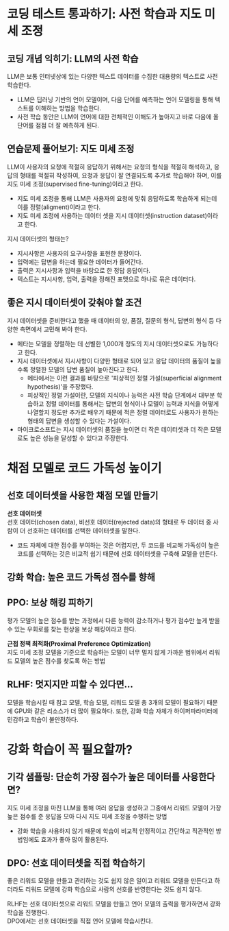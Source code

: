 # 코딩 테스트 통과하기: 사전 학습과 지도 미세 조정

## 코딩 개념 익히기: LLM의 사전 학습
LLM은 보통 인터넷상에 있는 다양한 텍스트 데이터를 수집한 대용량의 텍스트로 사전 학습한다.
- LLM은 딥러닝 기반의 언어 모델이며, 다음 단어를 예측하는 언어 모델링을 통해 텍스트를 이해하는 방법을 학습한다.
- 사전 학습 동안은 LLM이 언어에 대한 전체적인 이해도가 높아지고 바로 다음에 올 단어를 점점 더 잘 예측하게 된다.

## 연습문제 풀어보기: 지도 미세 조정
LLM이 사용자의 요청에 적절히 응답하기 위해서는 요청의 형식을 적절히 해석하고, 응답의 형태를 적절히 작성하여, 요청과 응답이 잘 연결되도록 추가로 학습해야 하며, 이를 지도 미세 조정(supervised fine-tuning)이라고 한다.
- 지도 미세 조정을 통해 LLM은 사용자의 요청에 맞춰 응답하도록 학습하게 되는데 이를 정렬(aligment)이라고 한다.
- 지도 미세 조정에 사용하는 데이터 셋을 지시 데이터셋(instruction dataset)이라고 한다.

지시 데이터셋의 형태는?
- 지시사항은 사용자의 요구사항을 표현한 문장이다.
- 입력에는 답변을 하는데 필요한 데이터가 들어간다.
- 출력은 지시사항과 입력을 바탕으로 한 정답 응답이다.
- 텍스트는 지시사항, 입력, 출력을 정해진 포맷으로 하나로 묶은 데이터다.

## 좋은 지시 데이터셋이 갖춰야 할 조건
지시 데이터셋을 준비한다고 했을 때 데이터의 양, 품질, 질문의 형식, 답변의 형식 등 다양한 측면에서 고민해 봐야 한다.
- 메타는 모델을 정렬하는 데 선별한 1,000개 정도의 지시 데이터셋으로도 가능하다고 한다.
- 지시 데이터셋에서 지시사항이 다양한 형태로 되어 있고 응답 데이터의 품질이 높을수록 정렬한 모델의 답변 품질이 높아진다고 한다.
    - 메타에서는 이런 결과를 바탕으로 '피상적인 정렬 가설(superficial alignment hypothesis)'을 주장했다.
    - 피상적인 정렬 가설이란, 모델의 지식이나 능력은 사전 학습 단계에서 대부분 학습하고 정렬 데이터를 통해서는 답변의 형식이나 모델이 능력과 지식을 어떻게 나열할지 정도만 추가로 배우기 때문에 적은 정렬 데이터로도 사용자가 원하는 형태의 답변을 생성할 수 있다는 가설이다.
- 마이크로소프트는 지시 데이터셋의 품질을 높이면 더 작은 데이터셋과 더 작은 모델로도 높은 성능을 달성할 수 있다고 주장한다.


# 채점 모델로 코드 가독성 높이기

## 선호 데이터셋을 사용한 채점 모델 만들기

**선호 데이터셋**  
선호 데이터(chosen data), 비선호 데이터(rejected data)의 형태로 두 데이터 중 사람이 더 선호하는 데이터를 선택한 데이터셋을 말한다.
- 코드 자체에 대한 점수를 부여하는 것은 어렵지만, 두 코드를 비교해 가독성이 높은 코드를 선택하는 것은 비교적 쉽기 때문에 선호 데이터셋을 구축해 모델을 만든다.

## 강화 학습: 높은 코드 가독성 점수를 향해

## PPO: 보상 해킹 피하기
평가 모델의 높은 점수를 받는 과정에서 다른 능력이 감소하거나 평가 점수만 높게 받을 수 있는 우회로를 찾는 현상을 보상 해킹이라고 한다.

**근접 정책 최적화(Proximal Preference Optimization)**  
지도 미세 조정 모델을 기준으로 학습하는 모델이 너무 멀지 않게 가까운 범위에서 리워드 모델의 높은 점수를 찾도록 하는 방법

## RLHF: 멋지지만 피할 수 있다면...
모델을 학습시킬 때 참고 모델, 학습 모델, 리워드 모델 총 3개의 모델이 필요하기 때문에 GPU와 같은 리소스가 더 많이 필요하다. 또한, 강화 학습 자체가 하이퍼파라미터에 민감하고 학습이 불안정하다.


# 강화 학습이 꼭 필요할까?

## 기각 샘플링: 단순히 가장 점수가 높은 데이터를 사용한다면?
지도 미세 조정을 마친 LLM을 통해 여러 응답을 생성하고 그중에서 리워드 모델이 가장 높은 점수를 준 응답을 모아 다시 지도 미세 조정을 수행하는 방법
- 강화 학습을 사용하지 않기 때문에 학습이 비교적 안정적이고 간단하고 직관적인 방법임에도 효과가 좋아 많이 활용된다.

## DPO: 선호 데이터셋을 직접 학습하기
좋은 리워드 모델을 만들고 관리하는 것도 쉽지 않은 일이고 리워드 모델을 만든다고 하더라도 리워드 모델에 강화 학습으로 사람의 선호를 반영한다는 것도 쉽지 않다.

RLHF는 선호 데이터셋으로 리워드 모델을 만들고 언어 모델의 출력을 평가하면서 강화 학습을 진행한다.  
DPO에서는 선호 데이터셋을 직접 언어 모델에 학습시킨다.